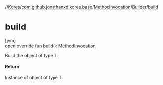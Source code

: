 //[Kores](../../../../index.md)/[com.github.jonathanxd.kores.base](../../index.md)/[MethodInvocation](../index.md)/[Builder](index.md)/[build](build.md)

# build

[jvm]\
open override fun [build](build.md)(): [MethodInvocation](../index.md)

Build the object of type T.

#### Return

Instance of object of type T.
